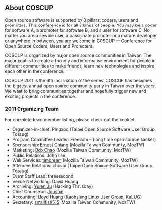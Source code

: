 ## About COSCUP

Open source software is supported by 3 pillars: coders, users and promoters. This conference is for all 3 kinds of people. You may be a coder for software A, a promoter for software B, and a user for software C. No matter you are a newbie user, a passionate promoter or a mature developer or anywhere in between, you are welcome in COSCUP — Conference for Open Source Coders, Users and Promoters!

COSCUP is organized by major open source communities in Taiwan. The major goal is to create a friendly and informative environment for people in different communities to make friends, learn new technologies and inspire each other in the conference.

COSCUP 2011 is the 6th incarnation of the series. COSCUP has becomes the biggest annual open source community party in Taiwan over the years. We want to bring communities together and hopefully trigger new and exciting projects in the conference.

### 2011 Organizing Team

For complete team member listing, please check out the booklet.

* Organizer-in-chief: Pingooo (Taipei Open Source Software User Group, Tossug)
* Program Committee Leader: Freedom – (long time open source hacker)
* Sponsorship: [Ernest Chiang](http://blog.ernestchiang.com/) (Mozilla Taiwan Community, MozTW)
* Marketing: [Bob Chao](http://blog.bobchao.net/) (Mozilla Taiwan Community, MozTW)
* Public Relations: John Lee
* Web Services: [timdream](http://timc.idv.tw/) (Mozilla Taiwan Community, MozTW)
* Attendee Relations: choupi (Taipei Open Source Software User Group, Tossug)
* Event Staff Lead: threesecond
* Venue Networking: David Huang
* Archiving: [Yuren Ju](http://yurinfore.blogspot.com/) (Hacking Thrusday)
* Chief Counselor: [Jouston](http://jouston.net/)
* Accounting: Lloyd Huang (Kaohsiung Linux User Group, KaLUG)
* Secretary: [smallfish515](https://www.facebook.com/smallfish515) (Mozilla Taiwan Community, MozTW)
